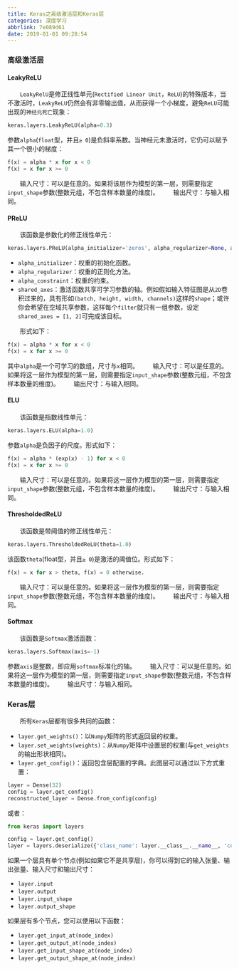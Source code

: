 ```yaml
---
title: Keras之高级激活层和Keras层
categories: 深度学习
abbrlink: 7e089d61
date: 2019-01-01 09:28:54
---
```

### 高级激活层

#### LeakyReLU

&emsp;&emsp;`LeakyRelU`是修正线性单元(`Rectified Linear Unit`，`ReLU`)的特殊版本，当不激活时，`LeakyReLU`仍然会有非零输出值，从而获得一个小梯度，避免`ReLU`可能出现的`神经元死亡`现象：

``` python
keras.layers.LeakyReLU(alpha=0.3)
```

参数`alpha`(`float`型，并且`≥ 0`)是负斜率系数。当神经元未激活时，它仍可以赋予其一个很小的梯度：

``` python
f(x) = alpha * x for x < 0
f(x) = x for x >= 0
```

&emsp;&emsp;输入尺寸：可以是任意的。如果将该层作为模型的第一层，则需要指定`input_shape`参数(整数元组，不包含样本数量的维度)。
&emsp;&emsp;输出尺寸：与输入相同。

#### PReLU

&emsp;&emsp;该函数是参数化的修正线性单元：

``` python
keras.layers.PReLU(alpha_initializer='zeros', alpha_regularizer=None, alpha_constraint=None, shared_axes=None)
```

- `alpha_initializer`：权重的初始化函数。
- `alpha_regularizer`：权重的正则化方法。
- `alpha_constraint`：权重的约束。
- `shared_axes`：激活函数共享可学习参数的轴。例如假如输入特征图是从`2D`卷积过来的，具有形如`(batch, height, width, channels)`这样的`shape`；或许你会希望在空域共享参数，这样每个`filter`就只有一组参数，设定`shared_axes = [1, 2]`可完成该目标。

&emsp;&emsp;形式如下：

``` python
f(x) = alpha * x for x < 0
f(x) = x for x >= 0
```

其中`alpha`是一个可学习的数组，尺寸与`x`相同。
&emsp;&emsp;输入尺寸：可以是任意的。如果将这一层作为模型的第一层，则需要指定`input_shape`参数(整数元组，不包含样本数量的维度)。
&emsp;&emsp;输出尺寸：与输入相同。

#### ELU

&emsp;&emsp;该函数是指数线性单元：

``` python
keras.layers.ELU(alpha=1.0)
```

参数`alpha`是负因子的尺度。形式如下：

``` python
f(x) = alpha * (exp(x) - 1) for x < 0
f(x) = x for x >= 0
```

&emsp;&emsp;输入尺寸：可以是任意的。如果将这一层作为模型的第一层，则需要指定`input_shape`参数(整数元组，不包含样本数量的维度)。
&emsp;&emsp;输出尺寸：与输入相同。

#### ThresholdedReLU

&emsp;&emsp;该函数是带阈值的修正线性单元：

``` python
keras.layers.ThresholdedReLU(theta=1.0)
```

该函数`theta`(float型，并且`≥ 0`)是激活的阈值位。形式如下：

``` python
f(x) = x for x > theta, f(x) = 0 otherwise.
```

&emsp;&emsp;输入尺寸：可以是任意的。如果将这一层作为模型的第一层，则需要指定`input_shape`参数(整数元组，不包含样本数量的维度)。
&emsp;&emsp;输出尺寸：与输入相同。

#### Softmax

&emsp;&emsp;该函数是`Softmax`激活函数：

``` python
keras.layers.Softmax(axis=-1)
```

参数`axis`是整数，即应用`softmax`标准化的轴。
&emsp;&emsp;输入尺寸：可以是任意的。如果将这一层作为模型的第一层，则需要指定`input_shape`参数(整数元组，不包含样本数量的维度)。
&emsp;&emsp;输出尺寸：与输入相同。

### Keras层

&emsp;&emsp;所有`Keras`层都有很多共同的函数：

- `layer.get_weights()`：以`Numpy`矩阵的形式返回层的权重。
- `layer.set_weights(weights)`：从`Numpy`矩阵中设置层的权重(与`get_weights`的输出形状相同)。
- `layer.get_config()`：返回包含层配置的字典。此图层可以通过以下方式重置：

``` python
layer = Dense(32)
config = layer.get_config()
reconstructed_layer = Dense.from_config(config)
```

或者：

``` python
from keras import layers

config = layer.get_config()
layer = layers.deserialize({'class_name': layer.__class__.__name__, 'config': config})
```

如果一个层具有单个节点(例如如果它不是共享层)，你可以得到它的输入张量、输出张量、输入尺寸和输出尺寸：

- `layer.input`
- `layer.output`
- `layer.input_shape`
- `layer.output_shape`

如果层有多个节点，您可以使用以下函数：

- `layer.get_input_at(node_index)`
- `layer.get_output_at(node_index)`
- `layer.get_input_shape_at(node_index)`
- `layer.get_output_shape_at(node_index)`